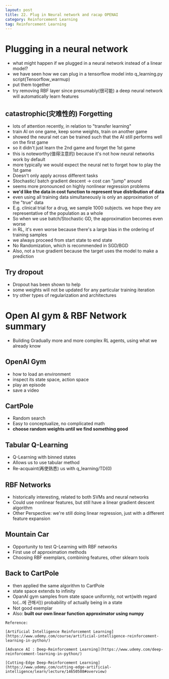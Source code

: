 ```yaml
---
layout: post
title: 22. Plug in Neural network and racap OPENAI
category: Reinforcement Learning
tag: Reinforcement Learning
---
```


# Plugging in a neural network
- what might happen if we plugged in a neural network instead of a linear model?
- we have seen how we can plug in a tensorflow model into q_learning.py script(Tensorflow_warmup)
- put them together
- try removing RBF layer since presumably(很可能) a deep neural network will automatically learn features

## catastrophic(灾难性的) Forgetting
- lots of attention recently, in relation to "transfer learning"
- train AI on one game, keep some weights, train on another game
- showed the neural net can be trained such that the AI still performs well on the first game
- so it didn't just learn the 2nd game and forget the 1st game
- this is noteworthy(值得注意的) because it's not how neural networks work by default
- more typically we would expect the neural net to forget how to play the 1st game
- Doesn't only apply across different tasks
- Stochastic/ batch gradient descent -> cost can "jump" around
- seems more pronounced on highly nonlinear regression problems
- **we'd like the data in cost function to represent true distribution of data**
- even using all training data simultaneously is only an approximation of the "true" data
- E.g. clinical trial for a drug, we sample 1000 subjects. we hope they are representative of the population as a whole
- So when we use batch/Stochastic GD, the approximation becomes even worse
- in RL, it's even worse because there's a large bias in the ordering of training samples
- we always proceed from start state to end state
- No Randomization, which is recommended in SGD/BGD
- Also, not a true gradient because the target uses the model to make a prediction

## Try dropout
- Dropout has been shown to help
- some weights will not be updated for any particular training iteration
- try other types of regularization and architectures

# Open AI gym & RBF Network summary
- Building Gradually more and more complex RL agents, using what we already know

## OpenAI Gym
- how to load an environment
- inspect its state space, action space
- play an episode
- save a video

## CartPole
- Random search
- Easy to conceptualize, no complicated math
- **choose random weights until we find something good**

## Tabular Q-Learning
- Q-Learning with binned states
- Allows us to use tabular method
- Re-acquaint(再使熟悉) us with q_learning/TD(0)

## RBF Networks
- historically interesting, related to both SVMs and neural networks
- Could use nonlinear features, but still have a linear gradient descent algorithm
- Other Perspective: we're still doing linear regression, just with a different feature expansion

## Mountain Car
- Opportunity to test Q-Learning with RBF networks
- First use of approximation methods
- Choosing RBF exemplars, combining features, other sklearn tools

## Back to CartPole
- then applied the same algorithm to CartPole
- state space extends to infinity
- OpanAI gym samples from state space uniformly, not wrt(with regard to(…에 관해서)) probability of actually being in a state
- Not good exemplar
- Also: **built our own linear function approximator using numpy**

```
Reference:

[Artificial Intelligence Reinforcement Learning](https://www.udemy.com/course/artificial-intelligence-reinforcement-learning-in-python/)

[Advance AI : Deep-Reinforcement Learning](https://www.udemy.com/deep-reinforcement-learning-in-python/)

[Cutting-Edge Deep-Reinforcement Learning](https://www.udemy.com/cutting-edge-artificial-intelligence/learn/lecture/14650508#overview)
